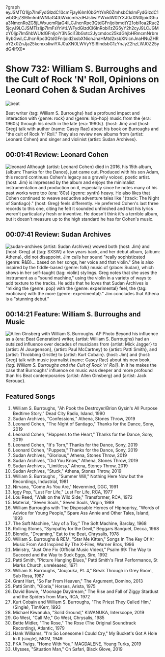 ?graph eyJSMTQ1Ijp7ImFydGlzdC10cmFjayI6Im10bGYtYnR0ZmhsbCIsImFydGlzdC1wbGFjZSI6Im5nbWNtaG4tbWxicm5zdHJsIiwiYWxidW0tYXJ0aXN0IjoidGhua3NmcnRoZG5jLWxucmRjaG4iLCJhcnRpc3QtdGFnIjoibmdtY21obi1oa2Ruc25jcyJ9LCJSMTIzIjp7ImFsYnVtLWFydGlzdCI6InRobi1zZG5yY2h2cyJ9LCJGMzY0Ijp7Im5hbWUtdGFnIjoiY3N5ci13bGxtc2Jycmdoc25kdGhjbHRmcmNrbmRybGwiLCJhcnRpc3QtdGFnIjoid2xsbXNicnJnaHMtd2xsbXNicnJnaHNuZHRoY2x0ZnJja25kcmxsIiwiYXJ0aXN0LWVyYSI6IndsbG1zYnJyZ2hzLWJ0Z25ydG4ifX0=

# Show 732: William S. Burroughs and the Cult of Rock 'N' Roll, Opinions on Leonard Cohen & Sudan Archives

![beat](https://sound-images.s3.amazonaws.com/images/2019/burroughs.jpg)

Beat writer {tag: William S. Burroughs} had a profound impact and interaction with {genre: rock} and {genre: hip-hop} music from the {era: 1960s} through his death in the late {era: 1990s}. {host: Jim} and {host: Greg} talk with author {name: Casey Rae} about his book on Burroughs and "the cult of Rock 'n' Roll." They also review new albums from {artist: Leonard Cohen} and singer and violinist {artist: Sudan Archives}. 


## 00:01:41 Review: Leonard Cohen
![leonard](https://sound-images.s3.amazonaws.com/images/2019/dance.jpg)
Although {artist: Leonard Cohen} died in 2016, his 15th album, {album: Thanks for the Dance}, just came out. Produced with his son Adam, this record continues Cohen's legacy as a gravelly voiced, poetic artist. {host: Jim} is impressed by the album and enjoys the minimalist instrumentation and production on it, especially since he notes many of his past works were too {era: '80s} {genre: synth} heavy. He also likes that Cohen continued to weave seductive adventure tales like "{track: The Night of Santiago}." {host: Greg} feels differently. He preferred Cohen's last three records to this one, citing he felt it sounded unfinished and that his lyrics weren't particularly fresh or inventive. He doesn't think it's a terrible album, but it doesn't measure up to the high standard he has for Cohen's music.


## 00:07:41 Review: Sudan Archives
![sudan-archives](https://s3.amazonaws.com/sound-images/images/2019/a1309325862_10.jpg)
{artist: Sudan Archives} wowed both {host: Jim} and {host: Greg} at {tag: SXSW} a few years back, and her debut album, {album: Athena}, did not disappoint. Jim calls her sound "really sophisticated {genre: R&B}... based on her songs, her voice and that violin." She is also inspired by the fiddle-based {genre: folk} music of {place: Sudan}, which shows in her self-taught {tag: violin} stylings. Greg notes that she uses the instrument as a "sound machine," using the violin in a variety of ways to add texture to the tracks. He adds that he loves that Sudan Archives is "mixing the {genre: pop} with the {genre: experimental} feel, the {tag: exoticism} with the more {genre: experimental}." Jim concludes that Athena is a "stunning debut."

## 00:14:21 Feature: William S. Burroughs and Music
![Allen Ginsberg with William S. Burroughs. AP Photo](https://sound-images.s3.amazonaws.com/images/2019/burroughs2.jpg)
Beyond his influence as a {era: Beat Generation} writer, {artist: William S. Burroughs} had an outsized influence over decades of musicians from {artist: Mick Jagger} to {artist: Al Jourgenson}, {artist: Paul McCartney} to {artist: Patti Smith}, and {artist: Throbbing Gristle} to {artist: Kurt Cobain}. {host: Jim} and {host: Greg} talk with music journalist {name: Casey Rae} about his new book, _{tag: William S. Burroughs and the Cult of Rock 'n' Roll}_. In it he makes the case that Burroughs' influence on music was deeper and more profound than his Beat contemporaries {artist: Allen Ginsberg} and {artist: Jack Kerouac}.


## Featured Songs

1. William S. Burroughs, "Ah Pook the Destroyer/Brion Gysin's All Purpose Bedtime Story," Dead City Radio, Island, 1990
1. Sudan Archives, "Confessions," Athena, Stones Throw, 2019
1. Leonard Cohen, "The Night of Santiago," Thanks for the Dance, Sony, 2019
1. Leonard Cohen, "Happens to the Heart," Thanks for the Dance, Sony, 2019
1. Leonard Cohen, "It's Torn," Thanks for the Dance, Sony, 2019
1. Leonard Cohen, "Puppets," Thanks for the Dance, Sony, 2019
1. Sudan Archives, "Glorious," Athena, Stones Throw, 2019
1. Sudan Archives, "Did You Know," Athena, Stones Throw, 2019
1. Sudan Archives, "Limitless," Athena, Stones Throw, 2019
1. Sudan Archives, "Stuck," Athena, Stones Throw, 2019
1. William S. Burroughs , "Summer Will," Nothing Here Now but the Recordings, Industrial, 1981
1. Nirvana, "Come As You Are," Nevermind, DGC, 1991
1. Iggy Pop, "Lust For Life," Lust For Life, RCA, 1977
1. Lou Reed, "Walk on the Wild Side," Transformer, RCA, 1972
1. Material, "Seven Souls," Seven Souls, Virgin, 1989
1. William Burroughs with The Disposable Heroes of Hiphoprisy, "Words of Advice for Young People," Spare Ass Annie and Other Tales, Island, 1993
1. The Soft Machine, "Joy of a Toy," The Soft Machine, Barclay, 1968
1. Rolling Stones, "Sympathy for the Devil," Beggars Banquet, Decca, 1968
1. Blondie, "Dreaming," Eat to the Beat, Chrysalis, 1978
1. William S. Burroughs & REM, "Star Me Kitten," Songs In The Key Of X: Music From And Inspired By The X-Files, Warner Bros, 1996
1. Ministry, "Just One Fix (Official Music Video)," Psalm 69: The Way to Succeed and the Way to Suck Eggs, Sire, 1992
1. Patti Smith, "Picture Hanging Blues," Patti Smith's First Performance, St Marks Church, unreleased, 1971
1. William S. Burroughs, "Joujouka, Pt. 4," Break Through in Grey Room, Sub Rosa, 1987
1. Grant Hart, "So Far From Heaven," The Argument, Domino, 2013
1. Patti Smith, "Gloria," Horses, Arista, 1975
1. David Bowie, "Moonage Daydream," The Rise and Fall of Ziggy Stardust and the Spiders from Mars, RCA, 1972
1. Kurt Cobain and William S. Burroughs, "The Priest They Called Him," (Single), Tim/Kerr, 1993
1. Michael Kiwanuka, "Solid Ground," KIWANUKA, Interscope, 2019
1. Go West, "Call Me," Go West, Chrysalis, 1985
1. Bette Midler, "The Rose," The Rose (The Original Soundtrack Recording), Atlantic, 1979
1. Hank Williams, "I'm So Lonesome I Could Cry," My Bucket's Got A Hole In It (single), MGM, 1949
1. FKA Twigs, "Home With You," MAGDALENE, Young Turks, 2019
1. Ulysses, "Situation Man," On Safari, Black Glove, 2019